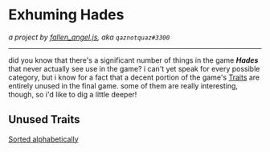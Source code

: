 # Exhuming Hades
*a project by [fallen_angel.js](https://twitch.tv/qaznotquaz "come watch me on twitch!"), aka `qaznotquaz#3300`*

---

did you know that there's a significant number of things in the game ***Hades*** that never actually see use in the game? i can't yet speak for every possible category, but i know for a fact that a decent portion of the game's [Traits](whats-a-trait.md) are entirely unused in the final game. some of them are really interesting, though, so i'd like to dig a little deeper!

## Unused Traits
[Sorted alphabetically](traitData_alphabetical.md)